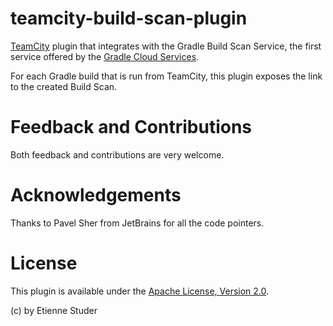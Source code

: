 # teamcity-build-scan-plugin

[TeamCity](https://www.jetbrains.com/teamcity/) plugin that integrates with the Gradle Build Scan Service, the first service offered by the [Gradle Cloud Services](https://gradle.com).

For each Gradle build that is run from TeamCity, this plugin exposes the link to the created Build Scan.

# Feedback and Contributions

Both feedback and contributions are very welcome.

# Acknowledgements

Thanks to Pavel Sher from JetBrains for all the code pointers.

# License

This plugin is available under the [Apache License, Version 2.0](http://www.apache.org/licenses/LICENSE-2.0.html).

(c) by Etienne Studer

